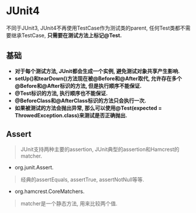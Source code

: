 # JUnit4
不同于JUnit3, JUnit4不再使用TestCase作为测试类的parent, 任何Test类都不需要继承TestCase, **只需要在测试方法上标记@Test.**  
  
  
## 基础
- **对于每个测试方法, JUnit都会生成一个实例, 避免测试对象共享产生影响.**
- **setUp()和tearDown()方法现在被@Before和@After取代, 允许存在多个@Before和@After标识的方法, 但是执行顺序不能保证.**
- **@Test标识的方法, 执行顺序也不能保证.**
- **@BeforeClass和@AfterClass标识的方法只会执行一次.**
- **如果被测试的方法会抛出异常, 那么可以使用@Test(expected = ThrowedException.class)来测试是否正确抛出.**


## Assert
> JUnit支持两种主要的assertion, JUnit典型的assertion和Hamcrest的matcher. 

- org.junit.Assert.
> 经典的assertEquals, assertTrue, assertNotNull等等. 
- org.hamcrest.CoreMatchers. 
> matcher是一个静态方法, 用来比较两个值.